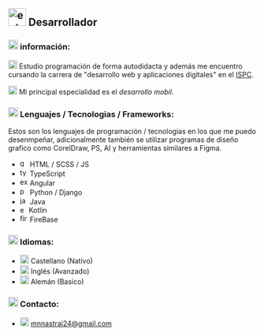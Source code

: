 ## <img width="36" height="36" src="https://img.icons8.com/external-beshi-flat-kerismaker/36/external-Developer-coding-and-programing-beshi-flat-kerismaker.png" alt="external-Developer-coding-and-programing-beshi-flat-kerismaker"/> Desarrollador

### <img width="20" height="20" src="https://img.icons8.com/fluency/30/info.png" alt="info"/> información:
<img width="18" height="18" src="https://img.icons8.com/color/48/books.png" alt="books"/> Estudio programación de forma autodidacta y además me encuentro cursando la carrera de "desarrollo web y aplicaciones digitales" en el [ISPC](https://www.ispc.edu.ar).

<img width="18" height="18" src="https://img.icons8.com/fluency/48/android.png" alt="android"/> Mi principal especialidad es el *desarrollo mobil*.

### <img width="20" height="20" src="https://img.icons8.com/fluency/30/info.png" alt="info"/> Lenguajes / Tecnologias / Frameworks:
Estos son los lenguajes de programación / tecnologias en los que me puedo desenmpeñar, adicionalmente también se utilizar programas de diseño grafico como CorelDraw, PS, AI y herramientas similares a Figma.
- <img width="16" height="16" src="https://img.icons8.com/color/48/geography--v1.png" alt="geography--v1"/> HTML / SCSS / JS
- <img width="16" height="16" src="https://img.icons8.com/fluency/48/typescript--v2.png" alt="typescript--v2"/> TypeScript
- <img width="16" height="16" src="https://img.icons8.com/external-tal-revivo-color-tal-revivo/24/external-angular-a-typescript-based-open-source-web-application-framework-logo-color-tal-revivo.png" alt="external-angular-a-typescript-based-open-source-web-application-framework-logo-color-tal-revivo"/> Angular
- <img width="16" height="16" src="https://img.icons8.com/color/48/python--v1.png" alt="python--v1"/> Python / Django
- <img width="16" height="16" src="https://img.icons8.com/fluency/48/java-coffee-cup-logo.png" alt="java-coffee-cup-logo"/> Java
- <img width="14" height="14" src="https://img.icons8.com/external-tal-revivo-shadow-tal-revivo/24/external-kotlin-a-cross-platform-statically-typed-general-purpose-programming-language-with-type-inference-logo-shadow-tal-revivo.png" alt="external-kotlin-a-cross-platform-statically-typed-general-purpose-programming-language-with-type-inference-logo-shadow-tal-revivo"/> Kotlin
- <img width="16" height="16" src="https://img.icons8.com/color/48/firebase.png" alt="firebase"/> FireBase

### <img width="20" height="20" src="https://img.icons8.com/fluency/30/info.png" alt="info"/> Idiomas:
- <img width="18" height="18" src="https://img.icons8.com/color/18/spain2-circular.png" alt="spain2-circular"/> Castellano (Nativo)
- <img width="18" height="18" src="https://img.icons8.com/fluency/48/great-britain-circular.png" alt="great-britain-circular"/> Inglés (Avanzado)
- <img width="18" height="18" src="https://img.icons8.com/color/48/germany-circular.png" alt="germany-circular"/> Alemán (Basico)

### <img width="20" height="20" src="https://img.icons8.com/fluency/30/info.png" alt="info"/> Contacto:
- <img width="18" height="18" src="https://img.icons8.com/office/16/new-post.png" alt="new-post"/> mnnastrai24@gmail.com
